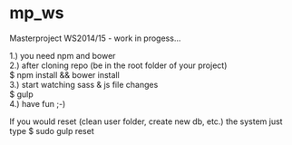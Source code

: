 mp_ws
=====

Masterproject WS2014/15 - work in progess...

1.) you need npm and bower  
2.) after cloning repo (be in the root folder of your project)  
    $ npm install && bower install  
3.) start watching sass & js file changes  
	$ gulp  
4.) have fun ;-)

If you would reset (clean user folder, create new db, etc.) the system just type
$ sudo gulp reset

